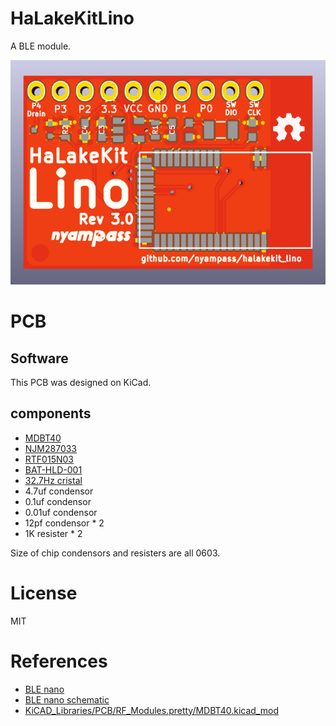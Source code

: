 # HaLakeKitLino
A BLE module.

![HaLakeKitLino image](/pcb/docs/halakekit_lino_front.png)

# PCB
## Software
This PCB was designed on KiCad.

## components
- [MDBT40](http://www.tinyosshop.com/index.php?route=product/product&product_id=970)
- [NJM287033](http://akizukidenshi.com/catalog/g/gI-10393/)
- [RTF015N03](http://akizukidenshi.com/catalog/g/gI-05959/)
- [BAT-HLD-001](http://www.digikey.jp/product-detail/ja/linx-technologies-inc/BAT-HLD-001-TR/BAT-HLD-001-TRCT-ND/5803803)
- [32.7Hz cristal](http://akizukidenshi.com/catalog/g/gP-07195/)
- 4.7uf condensor
- 0.1uf condensor
- 0.01uf condensor
- 12pf condensor * 2
- 1K resister * 2

Size of chip condensors and resisters are all 0603.

# License
MIT

# References
- [BLE nano](http://redbearlab.com/blenano/)
- [BLE nano schematic](https://github.com/RedBearLab/BLENano/tree/master/PCB)
- [KiCAD_Libraries/PCB/RF_Modules.pretty/MDBT40.kicad_mod](https://github.com/CascoLogix/KiCAD_Libraries/blob/master/PCB/RF_Modules.pretty/MDBT40.kicad_mod)

